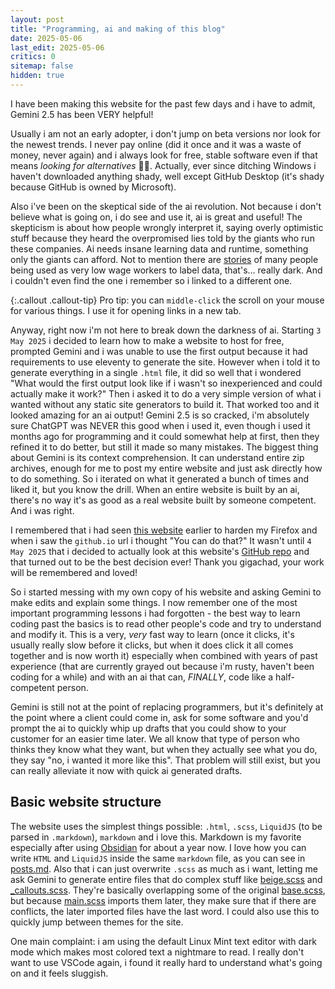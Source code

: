 ```yaml
---
layout: post
title: "Programming, ai and making of this blog"
date: 2025-05-06
last_edit: 2025-05-06
critics: 0
sitemap: false
hidden: true
---
```


I have been making this website for the past few days and i have to admit, Gemini 2.5 has been VERY helpful!

Usually i am not an early adopter, i don't jump on beta versions nor look for the newest trends. I never pay online (did it once and it was a waste of money, never again) and i always look for free, stable software even if that means *looking for alternatives* 🏴‍☠️. Actually, ever since ditching Windows i haven't downloaded anything shady, well except GitHub Desktop (it's shady because GitHub is owned by Microsoft).

Also i've been on the skeptical side of the ai revolution. Not because i don't believe what is going on, i do see and use it, ai is great and useful! The skepticism is about how people wrongly interpret it, saying overly optimistic stuff because they heard the overpromised lies told by the giants who run these companies. Ai needs insane learning data and runtime, something only the giants can afford. Not to mention there are [stories](https://world.edu/long-hours-and-low-wages-the-human-labour-powering-ais-development/) of many people being used as very low wage workers to label data, that's... really dark. And i couldn't even find the one i remember so i linked to a different one.

{:.callout .callout-tip}
Pro tip: you can `middle-click` the scroll on your mouse for various things. I use it for opening links in a new tab.

Anyway, right now i'm not here to break down the darkness of ai. Starting `3 May 2025` i decided to learn how to make a website to host for free, prompted Gemini and i was unable to use the first output because it had requirements to use eleventy to generate the site. However when i told it to generate everything in a single `.html` file, it did so well that i wondered "What would the first output look like if i wasn't so inexperienced and could actually make it work?" Then i asked it to do a very simple version of what i wanted without any static site generators to build it. That worked too and it looked amazing for an ai output! Gemini 2.5 is so cracked, i'm absolutely sure ChatGPT was NEVER this good when i used it, even though i used it months ago for programming and it could somewhat help at first, then they refined it to do better, but still it made so many mistakes. The biggest thing about Gemini is its context comprehension. It can understand entire zip archives, enough for me to post my entire website and just ask directly how to do something. So i iterated on what it generated a bunch of times and liked it, but you know the drill. When an entire website is built by an ai, there's no way it's as good as a real website built by someone competent. And i was right.

I remembered that i had seen [this website](https://brainfucksec.github.io/) earlier to harden my Firefox and when i saw the `github.io` url i thought "You can do that?" It wasn't until `4 May 2025` that i decided to actually look at this website's [GitHub repo](https://github.com/brainfucksec/brainfucksec.github.io) and that turned out to be the best decision ever! Thank you gigachad, your work will be remembered and loved!

So i started messing with my own copy of his website and asking Gemini to make edits and explain some things. I now remember one of the most important programming lessons i had forgotten - the best way to learn coding past the basics is to read other people's code and try to understand and modify it. This is a very, *very* fast way to learn (once it clicks, it's usually really slow before it clicks, but when it does click it all comes together and is now worth it) especially when combined with years of past experience (that are currently grayed out because i'm rusty, haven't been coding for a while) and with an ai that can, *FINALLY*, code like a half-competent person.

Gemini is still not at the point of replacing programmers, but it's definitely at the point where a client could come in, ask for some software and you'd prompt the ai to quickly whip up drafts that you could show to your customer for an easier time later. We all know that type of person who thinks they know what they want, but when they actually see what you do, they say "no, i wanted it more like this". That problem will still exist, but you can really alleviate it now with quick ai generated drafts.

## Basic website structure
The website uses the simplest things possible: `.html`, `.scss`, `LiquidJS` (to be parsed in `.markdown`), `markdown` and i love this. Markdown is my favorite especially after using [Obsidian](https://obsidian.md/) for about a year now. I love how you can write `HTML` and `LiquidJS` inside the same `markdown` file, as you can see in [posts.md](https://github.com/tomsterBG/tomsterbg.github.io/blob/master/posts.md). Also that i can just overwrite `.scss` as much as i want, letting me ask Gemini to generate entire files that do complex stuff like [beige.scss](https://github.com/tomsterBG/tomsterbg.github.io/blob/master/_sass/base.scss) and [_callouts.scss](https://github.com/tomsterBG/tomsterbg.github.io/blob/master/_sass/_callouts.scss). They're basically overlapping some of the original [base.scss](https://github.com/tomsterBG/tomsterbg.github.io/blob/master/_sass/base.scss), but because [main.scss](https://github.com/tomsterBG/tomsterbg.github.io/blob/master/css/main.scss) imports them later, they make sure that if there are conflicts, the later imported files have the last word. I could also use this to quickly jump between themes for the site.

One main complaint: i am using the default Linux Mint text editor with dark mode which makes most colored text a nightmare to read. I really don't want to use VSCode again, i found it really hard to understand what's going on and it feels sluggish.
